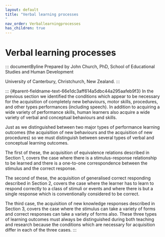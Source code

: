```yaml
---
layout: default
title: "Verbal learning processes 
"
nav_order: Verballearningprocesses
has_children: true
---
```

# Verbal learning processes 


::: documentByline
Prepared by John Church, PhD, School of Educational Studies and Human
Development

University of Canterbury, Christchurch, New Zealand.
:::

::: {#parent-fieldname-text-66e1dc3aff614a5dbc44a295aafeb9f3}
In the previous section we identified the conditions which appear to be
necessary for the acquisition of completely new behaviours, motor
skills, procedures, and other types performances (including speech). In
addition to acquiring a wide variety of performance skills, human
learners also acquire a wide variety of verbal and conceptual behaviours
and skills.

Just as we distinguished between two major types of performance learning
outcomes (the acquisition of new behaviours and the acquisition of new
procedures) so we must distinguish between several types of verbal and
conceptual learning outcomes.

The first of these, the acquisition of equivalence relations described
in Section 1, covers the case where there is a stimulus-response
relationship to be learned and there is a one-to-one correspondence
between the stimulus and the correct response.

The second of these, the acquisition of generalised correct responding
described in Section 2, covers the case where the learner has to learn
to respond correctly to a class of stimuli or events and where there is
but a single response which is conventionally considered to be correct.

The third case, the acquisition of new knowledge responses described in
Section 3, covers the case where the stimulus can take a variety of
forms and correct responses can take a variety of forms also. These
three types of learning outcomes must always be distinguished during
both teaching and research because the conditions which are necessary
for acquisition differ in each of the three cases.
:::
